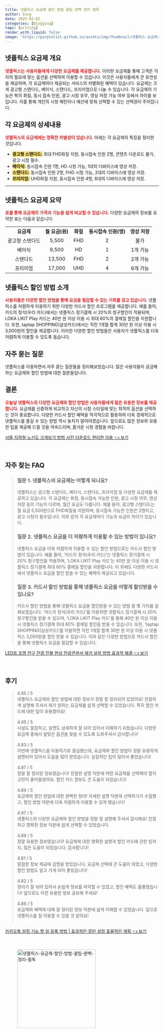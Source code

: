 ```yaml
---
title: 넷플릭스 요금제 할인 방법 꿀팁 완벽 정리 필독
author: bing
date: 2025-02-02
categories: [Blogging]
tags: [writing]
render_with_liquid: false
image: 'https://purplelist.github.io/assets/img/thumbnail/넷플릭스-요금제-할인-방법-꿀팁-완벽-정리-필독.webp'
---
```



<h2 id='넷플릭스 요금제 개요'>넷플릭스 요금제 개요</h2>

<p><b><span style="color: #ee2323;">넷플릭스는 사용자들에게 다양한 요금제를 제공합니다.</span></b> 이러한 요금제를 통해 고객은 각자의 필요에 맞는 옵션을 선택하여 이용할 수 있습니다. 이것은 사용자들에게 큰 유연성을 제공하며, 각 요금제마다 제공되는 서비스의 차별화된 혜택이 있습니다. 요금제는 크게 광고형 스탠다드, 베이식, 스탠다드, 프리미엄으로 나눌 수 있습니다. 각 요금제의 기능은 특히 화질, 동시 접속 인원, 광고 시청 유무, 영상 저장 가능 여부 등에서 차이를 보입니다. 이를 통해 개인의 시청 패턴이나 예산에 맞춰 선택할 수 있는 선택권이 주어집니다.</p>

<h2 id='각 요금제의 상세내용'>각 요금제의 상세내용</h2>

<p><b><span style="color: #ee2323;">넷플릭스의 요금제에는 명확한 차별성이 있습니다.</span></b> 아래는 각 요금제의 특징을 정리한 것입니다.</p>

<ul>
    <li><b><span style="background-color: #ffe066;">광고형 스탠다드:</span></b> 최대 FHD화질 지원, 동시접속 인원 2명, 콘텐츠 다운로드 불가, 광고 시청 필수.</li>
    <li><b><span style="background-color: #ffe066;">베이식:</span></b> 동시접속 인원 1명, HD 시청 가능, 1대의 디바이스에 영상 저장.</li>
    <li><b><span style="background-color: #ffe066;">스탠다드:</span></b> 동시접속 인원 2명, FHD 시청 가능, 2대의 디바이스에 영상 저장.</li>
    <li><b><span style="background-color: #ffe066;">프리미엄:</span></b> UHD화질 지원, 동시접속 인원 4명, 6대의 디바이스에 영상 저장.</li>
</ul>

<hr />

<h2 id='넷플릭스 요금제 요약'>넷플릭스 요금제 요약</h2>

<p><b><span style="color: #ee2323;">표를 통해 요금제의 가격과 기능을 쉽게 비교할 수 있습니다.</span></b> 다양한 요금제의 정보를 요약한 표는 다음과 같습니다:</p>

<table>
    <tr>
        <td style="text-align: center; height: 17px;"><b>요금제</b></td>
        <td style="text-align: center; height: 17px;"><b>월 요금(원)</b></td>
        <td style="text-align: center; height: 17px;"><b>화질</b></td>
        <td style="text-align: center; height: 17px;"><b>동시접속 인원(명)</b></td>
        <td style="text-align: center; height: 17px;"><b>영상 저장</b></td>
    </tr>
    <tr>
        <td style="text-align: center; height: 17px;">광고형 스탠다드</td>
        <td style="text-align: center; height: 17px;">5,500</td>
        <td style="text-align: center; height: 17px;">FHD</td>
        <td style="text-align: center; height: 17px;">2</td>
        <td style="text-align: center; height: 17px;">불가</td>
    </tr>
    <tr>
        <td style="text-align: center; height: 17px;">베이식</td>
        <td style="text-align: center; height: 17px;">9,500</td>
        <td style="text-align: center; height: 17px;">HD</td>
        <td style="text-align: center; height: 17px;">1</td>
        <td style="text-align: center; height: 17px;">1개 가능</td>
    </tr>
    <tr>
        <td style="text-align: center; height: 17px;">스탠다드</td>
        <td style="text-align: center; height: 17px;">13,500</td>
        <td style="text-align: center; height: 17px;">FHD</td>
        <td style="text-align: center; height: 17px;">2</td>
        <td style="text-align: center; height: 17px;">2개 가능</td>
    </tr>
    <tr>
        <td style="text-align: center; height: 17px;">프리미엄</td>
        <td style="text-align: center; height: 17px;">17,000</td>
        <td style="text-align: center; height: 17px;">UHD</td>
        <td style="text-align: center; height: 17px;">4</td>
        <td style="text-align: center; height: 17px;">6개 가능</td>
    </tr>
</table>

<h2 id='넷플릭스 할인 방법 소개'>넷플릭스 할인 방법 소개</h2>

<p><b><span style="color: #ee2323;">사용자들은 다양한 할인 방법을 통해 요금을 절감할 수 있는 기회를 갖고 있습니다.</span></b> 넷플릭스를 저렴하게 이용하기 위한 다양한 카드사 할인 프로그램을 제공합니다. 예를 들어, 카드의 정석(우리 카드)에서는 넷플릭스 정기결제 시 20%의 청구할인이 적용되며, LOKA LIKIT Play 카드는 40만 원 이상 이용 시 최대 60%의 결제일 할인을 지원합니다. 또한, taptap SHOPPING(삼성카드)에서는 직전 1개월 합계 30만 원 이상 이용 시 3,000원의 할인을 제공합니다. 이러한 다양한 할인 방법들은 사용자가 넷플릭스를 더욱 저렴하게 이용할 수 있도록 돕습니다.</p>

<h2 id='자주 묻는 질문'>자주 묻는 질문</h2>

<p>넷플릭스를 이용하면서 자주 묻는 질문들을 정리해보았습니다. 많은 사용자들이 궁금해 하는 요금제와 할인 방법에 대한 질문들입니다.</p>

<h2 id='결론'>결론</h2>

<p><b><span style="color: #ee2323;">오늘날 넷플릭스의 다양한 요금제와 할인 방법은 사용자들에게 많은 유용한 정보를 제공합니다.</span></b> 요금제를 신중하게 비교하고 자신의 시청 스타일에 맞는 최적의 옵션을 선택하는 것이 중요합니다. 다양한 카드사 할인 혜택을 적극적으로 활용하여 더욱 경제적으로 넷플릭스를 즐길 수 있는 방법 역시 놓치지 말아야겠습니다. 앞으로도 많은 정보와 유용한 팁을 제공해 드릴 것을 약속드리며, 즐거운 시청 경험을 바랍니다.</p>


<p><a class="click-button" title="서울 지하철 노선도 크게보기 방법 사진 다운로드 편리한 이용" href="https://purplelist.github.io/posts/%EC%84%9C%EC%9A%B8-%EC%A7%80%ED%95%98%EC%B2%A0-%EB%85%B8%EC%84%A0%EB%8F%84-%ED%81%AC%EA%B2%8C%EB%B3%B4%EA%B8%B0-%EB%B0%A9%EB%B2%95-%EC%82%AC%EC%A7%84-%EB%8B%A4%EC%9A%B4%EB%A1%9C%EB%93%9C-%ED%8E%B8%EB%A6%AC%ED%95%9C-%EC%9D%B4%EC%9A%A9/" rel="dofollow">서울 지하철 노선도 크게보기 방법 사진 다운로드 편리한 이용 👈 보기</a></p><br>
<h2 id='자주_찾는_FAQ'>자주 찾는 FAQ</h2>
<div itemscope="" itemtype="https://schema.org/FAQPage">
<blockquote>
<div itemscope="" itemprop="mainEntity" itemtype="https://schema.org/Question">
<h3 itemprop="name">질문 1. 넷플릭스의 요금제는 어떻게 되나요?</h3>
<div itemscope="" itemprop="acceptedAnswer" itemtype="https://schema.org/Answer">
<span itemprop="text">
<p>넷플릭스는 광고형 스탠다드, 베이식, 스탠다드, 프리미엄 등 다양한 요금제를 제공하고 있습니다. 각 요금제는 화질, 동시접속 가능한 인원, 광고 시청 의무, 영상 저장 등의 기능이 다르며, 월간 요금도 다릅니다. 예를 들어, 광고형 스탠다드는 월 요금 5,500원으로 FHD화질을 지원하며, 동시접속 가능한 인원은 2명이고, 광고 시청이 필수입니다. 이와 같이 각 요금제마다 기능과 요금이 차이가 있습니다.</p>
</span>
</div>
</div>
<div itemscope="" itemprop="mainEntity" itemtype="https://schema.org/Question">
<h3 itemprop="name">질문 2. 넷플릭스 요금을 더 저렴하게 이용할 수 있는 방법이 있나요?</h3>
<div itemscope="" itemprop="acceptedAnswer" itemtype="https://schema.org/Answer">
<span itemprop="text">
<p>넷플릭스 요금을 더욱 저렴하게 이용할 수 있는 할인 방법으로는 카드사 할인 방법이 있습니다. 예를 들어, ‘카드의 정석(우리 카드)’는 넷플릭스 정기결제 시 20% 청구할인을 적용하며, ‘LOKA LIKIT Play 카드’는 40만 원 이상 이용 시 넷플릭스 정기결제 최대 60% 결제일 할인을 지원합니다. 이 외에도 다양한 카드사에서 넷플릭스 요금을 할인 받을 수 있는 혜택이 제공되고 있습니다.</p>
</span>
</div>
</div>
<div itemscope="" itemprop="mainEntity" itemtype="https://schema.org/Question">
<h3 itemprop="name">질문 3. 카드사 할인 방법을 통해 넷플릭스 요금을 어떻게 할인받을 수 있나요?</h3>
<div itemscope="" itemprop="acceptedAnswer" itemtype="https://schema.org/Answer">
<span itemprop="text">
<p>카드사 할인 방법을 통해 넷플릭스 요금을 할인받을 수 있는 방법 중 몇 가지를 살펴보겠습니다. ‘카드의 정석(우리 카드)’를 이용하면 넷플릭스 정기결제 시 20% 청구할인을 받을 수 있으며, ‘LOKA LIKIT Play 카드’를 통해 40만 원 이상 이용 시 넷플릭스 정기결제 최대 60% 결제일 할인을 받을 수 있습니다. 또한, ‘taptap SHOPPING(삼성카드)’를 이용하면 직전 1개월 합계 30만 원 이상 이용 시 넷플릭스 3,000원을 할인 받을 수 있습니다. 이와 같은 다양한 방법으로 카드사 할인을 통해 넷플릭스 요금을 절감할 수 있습니다.</p>
</span>
</div>
</div>
</blockquote>
</div>
<p><a class="click-button" title="LED등 조명 전구 잔광 잔불 현상 잔광콘덴서 제거 설치 방법 효과적 해결" href="https://purplelist.github.io/posts/LED%EB%93%B1-%EC%A1%B0%EB%AA%85-%EC%A0%84%EA%B5%AC-%EC%9E%94%EA%B4%91-%EC%9E%94%EB%B6%88-%ED%98%84%EC%83%81-%EC%9E%94%EA%B4%91%EC%BD%98%EB%8D%B4%EC%84%9C-%EC%A0%9C%EA%B1%B0-%EC%84%A4%EC%B9%98-%EB%B0%A9%EB%B2%95-%ED%9A%A8%EA%B3%BC%EC%A0%81-%ED%95%B4%EA%B2%B0/" rel="dofollow">LED등 조명 전구 잔광 잔불 현상 잔광콘덴서 제거 설치 방법 효과적 해결 👈 보기</a></p><br>
<h2 id='후기'>후기</h2>
<div itemscope itemtype="https://schema.org/Product">
  <blockquote>
  <div itemprop="review" itemscope itemtype="https://schema.org/Review">
      <div itemprop="reviewRating" itemscope itemtype="https://schema.org/Rating"> <span itemprop="ratingValue">4.95</span> / <span itemprop="bestRating">5</span> </div>
      <span itemprop="reviewBody">넷플릭스 요금제와 할인 방법에 대한 정보가 정말 잘 정리되어 있었어요! 친절하게 설명해 주셔서 제가 원하는 요금제를 쉽게 선택할 수 있었습니다. 특히 할인 카드에 대한 팁이 유용했어요!</span>
  </div>
  <br>
  <div itemprop="review" itemscope itemtype="https://schema.org/Review">
      <div itemprop="reviewRating" itemscope itemtype="https://schema.org/Rating"> <span itemprop="ratingValue">4.95</span> / <span itemprop="bestRating">5</span> </div>
      <span itemprop="reviewBody">시설도 깔끔하고, 설명도 상세하게 잘 되어 있어서 이해하기 쉬웠습니다. 다양한 요금제 중에서 알맞은 옵션을 찾을 수 있도록 도와주셔서 감사합니다!</span>
  </div>
  <br>
  <div itemprop="review" itemscope itemtype="https://schema.org/Review">
      <div itemprop="reviewRating" itemscope itemtype="https://schema.org/Rating"> <span itemprop="ratingValue">4.83</span> / <span itemprop="bestRating">5</span> </div>
      <span itemprop="reviewBody">이번에 넷플릭스를 이용하기로 결심했는데, 요금제와 할인 방법이 정말 유용하게 설명되어 있어서 도움을 많이 받았습니다. 실질적인 팁이 많아서 좋았습니다!</span>
  </div>
  <br>
  <div itemprop="review" itemscope itemtype="https://schema.org/Review">
      <div itemprop="reviewRating" itemscope itemtype="https://schema.org/Rating"> <span itemprop="ratingValue">4.97</span> / <span itemprop="bestRating">5</span> </div>
      <span itemprop="reviewBody">정말 잘 정리된 정보였습니다! 친절한 설명 덕분에 어떤 요금제를 선택해야 할지 고민이 줄어들었어요. 할인 카드 정보도 큰 도움이 되었습니다!</span>
  </div>
  <br>
  <div itemprop="review" itemscope itemtype="https://schema.org/Review">
      <div itemprop="reviewRating" itemscope itemtype="https://schema.org/Rating"> <span itemprop="ratingValue">4.89</span> / <span itemprop="bestRating">5</span> </div>
      <span itemprop="reviewBody">요금제와 할인 방법에 대한 완벽한 정리! 자세한 설명 덕분에 선택하기가 수월했고, 할인 방법 덕분에 더욱 저렴하게 이용할 수 있게 됐습니다!</span>
  </div>
  <br>
  <div itemprop="review" itemscope itemtype="https://schema.org/Review">
      <div itemprop="reviewRating" itemscope itemtype="https://schema.org/Rating"> <span itemprop="ratingValue">4.97</span> / <span itemprop="bestRating">5</span> </div>
      <span itemprop="reviewBody">넷플릭스의 다양한 요금제와 할인 방법을 정말 잘 설명해 주셔서 감사해요! 친절하고 명확한 정보 덕분에 쉽게 선택할 수 있었습니다.</span>
  </div>
  <br>
  <div itemprop="review" itemscope itemtype="https://schema.org/Review">
      <div itemprop="reviewRating" itemscope itemtype="https://schema.org/Rating"> <span itemprop="ratingValue">4.89</span> / <span itemprop="bestRating">5</span> </div>
      <span itemprop="reviewBody">정말 유용한 정보였습니다! 요금제에 대한 명확한 설명과 할인 카드에 관한 팁까지, 많은 도움이 되었습니다. 감사합니다!</span>
  </div>
  <br>
  <div itemprop="review" itemscope itemtype="https://schema.org/Review">
      <div itemprop="reviewRating" itemscope itemtype="https://schema.org/Rating"> <span itemprop="ratingValue">4.81</span> / <span itemprop="bestRating">5</span> </div>
      <span itemprop="reviewBody">깔끔한 정보 제공에 감명을 받았습니다. 요금제 선택에 큰 도움이 되었고, 다양한 할인 방법도 알고 가게 되어 좋았습니다!</span>
  </div>
  <br>
  <div itemprop="review" itemscope itemtype="https://schema.org/Review">
      <div itemprop="reviewRating" itemscope itemtype="https://schema.org/Rating"> <span itemprop="ratingValue">4.82</span> / <span itemprop="bestRating">5</span> </div>
      <span itemprop="reviewBody">정리가 잘 되어 있어서 손쉽게 정보를 파악할 수 있었고, 할인 혜택도 훌륭했습니다! 앞으로도 이런 유용한 정보 공유해 주세요!</span>
  </div>
  <br>
  <div itemprop="review" itemscope itemtype="https://schema.org/Review">
      <div itemprop="reviewRating" itemscope itemtype="https://schema.org/Rating"> <span itemprop="ratingValue">4.86</span> / <span itemprop="bestRating">5</span> </div>
      <span itemprop="reviewBody">요금제와 혜택에 대해 잘 정리된 정보 덕분에 쉽게 이해할 수 있었습니다. 앞으로 넷플릭스를 잘 이용할 수 있을 것 같아요!</span>
  </div>
  <br>
  </blockquote>
</div>
<p><a class="click-button" title="카카오톡 일정 기능 할 일 등록 방법 | 효과적인 루틴 설정 효율적인 계획" href="https://purplelist.github.io/posts/%EC%B9%B4%EC%B9%B4%EC%98%A4%ED%86%A1-%EC%9D%BC%EC%A0%95-%EA%B8%B0%EB%8A%A5-%ED%95%A0-%EC%9D%BC-%EB%93%B1%EB%A1%9D-%EB%B0%A9%EB%B2%95-%ED%9A%A8%EA%B3%BC%EC%A0%81%EC%9D%B8-%EB%A3%A8%ED%8B%B4-%EC%84%A4%EC%A0%95-%ED%9A%A8%EC%9C%A8%EC%A0%81%EC%9D%B8-%EA%B3%84%ED%9A%8D/" rel="dofollow">카카오톡 일정 기능 할 일 등록 방법 | 효과적인 루틴 설정 효율적인 계획 👈 보기</a></p><br>
<figure class="image"><img src="https://purplelist.github.io/assets/img/thumbnail/넷플릭스-요금제-할인-방법-꿀팁-완벽-정리-필독.webp" alt="넷플릭스-요금제-할인-방법-꿀팁-완벽-정리-필독" width="256" height="256"></figure>